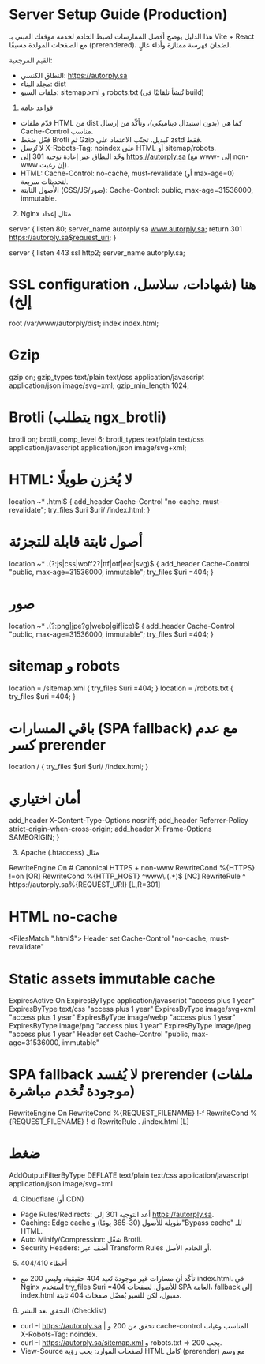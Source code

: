 # Server Setup Guide (Production)

هذا الدليل يوضح أفضل الممارسات لضبط الخادم لخدمة موقعك المبني بـ Vite + React مع الصفحات المولدة مسبقًا (prerendered)، لضمان فهرسة ممتازة وأداء عالٍ.

القيم المرجعية:
- النطاق الكنسي: https://autorply.sa
- مجلد البناء: dist
- ملفات السيو: sitemap.xml و robots.txt (تُنشأ تلقائيًا في build)

1) قواعد عامة
- قدّم ملفات HTML من dist كما هي (بدون استبدال ديناميكي)، وتأكّد من إرسال Cache-Control مناسب.
- فعّل ضغط Brotli ثم Gzip كبديل. تجنّب الاعتماد على zstd فقط.
- لا تُرسل X-Robots-Tag: noindex على HTML أو sitemap/robots.
- وحّد النطاق عبر إعادة توجيه 301 إلى https://autorply.sa (مع www- إلى non-www إن رغبت).
- HTML: Cache-Control: no-cache, must-revalidate (أو max-age=0) لتحديثات سريعة.
- الأصول الثابتة (CSS/JS/صور): Cache-Control: public, max-age=31536000, immutable.

2) Nginx مثال إعداد

server {
  listen 80;
  server_name autorply.sa www.autorply.sa;
  return 301 https://autorply.sa$request_uri;
}

server {
  listen 443 ssl http2;
  server_name autorply.sa;

  # SSL configuration هنا (شهادات، سلاسل، إلخ)

  root /var/www/autorply/dist;
  index index.html;

  # Gzip
  gzip on;
  gzip_types text/plain text/css application/javascript application/json image/svg+xml;
  gzip_min_length 1024;

  # Brotli (يتطلب ngx_brotli)
  brotli on;
  brotli_comp_level 6;
  brotli_types text/plain text/css application/javascript application/json image/svg+xml;

  # HTML: لا يُخزن طويلًا
  location ~* \.html$ {
    add_header Cache-Control "no-cache, must-revalidate";
    try_files $uri $uri/ /index.html;
  }

  # أصول ثابتة قابلة للتجزئة
  location ~* \.(?:js|css|woff2?|ttf|otf|eot|svg)$ {
    add_header Cache-Control "public, max-age=31536000, immutable";
    try_files $uri =404;
  }

  # صور
  location ~* \.(?:png|jpe?g|webp|gif|ico)$ {
    add_header Cache-Control "public, max-age=31536000, immutable";
    try_files $uri =404;
  }

  # sitemap و robots
  location = /sitemap.xml { try_files $uri =404; }
  location = /robots.txt  { try_files $uri =404; }

  # باقي المسارات (SPA fallback) مع عدم كسر prerender
  location / {
    try_files $uri $uri/ /index.html;
  }

  # أمان اختياري
  add_header X-Content-Type-Options nosniff;
  add_header Referrer-Policy strict-origin-when-cross-origin;
  add_header X-Frame-Options SAMEORIGIN;
}

3) Apache (.htaccess) مثال

<IfModule mod_rewrite.c>
  RewriteEngine On
  # Canonical HTTPS + non-www
  RewriteCond %{HTTPS} !=on [OR]
  RewriteCond %{HTTP_HOST} ^www\.(.*)$ [NC]
  RewriteRule ^ https://autorply.sa%{REQUEST_URI} [L,R=301]
</IfModule>

# HTML no-cache
<FilesMatch "\.html$">
  <IfModule mod_headers.c>
    Header set Cache-Control "no-cache, must-revalidate"
  </IfModule>
</FilesMatch>

# Static assets immutable cache
<IfModule mod_expires.c>
  ExpiresActive On
  ExpiresByType application/javascript  "access plus 1 year"
  ExpiresByType text/css                "access plus 1 year"
  ExpiresByType image/svg+xml           "access plus 1 year"
  ExpiresByType image/webp              "access plus 1 year"
  ExpiresByType image/png               "access plus 1 year"
  ExpiresByType image/jpeg              "access plus 1 year"
</IfModule>

<IfModule mod_headers.c>
  <FilesMatch "\.(js|css|svg|png|jpe?g|webp|woff2?)$">
    Header set Cache-Control "public, max-age=31536000, immutable"
  </FilesMatch>
</IfModule>

# SPA fallback لا يُفسد prerender (ملفات موجودة تُخدم مباشرة)
<IfModule mod_rewrite.c>
  RewriteEngine On
  RewriteCond %{REQUEST_FILENAME} !-f
  RewriteCond %{REQUEST_FILENAME} !-d
  RewriteRule . /index.html [L]
</IfModule>

# ضغط
<IfModule mod_deflate.c>
  AddOutputFilterByType DEFLATE text/plain text/css application/javascript application/json image/svg+xml
</IfModule>

4) Cloudflare (أو CDN)
- Page Rules/Redirects: أعد التوجيه 301 إلى https://autorply.sa.
- Caching: Edge cache طويلة للأصول (30-365 يومًا) و"Bypass cache" للـ HTML.
- Auto Minify/Compression: شغّل Brotli.
- Security Headers: أضف عبر Transform Rules أو الخادم الأصل.

5) أخطاء 404/410
- تأكّد أن مسارات غير موجودة تُعيد 404 حقيقية، وليس 200 مع index.html. في Nginx استخدم try_files $uri =404 للأصول. لصفحات SPA العامة، fallback إلى index.html مقبول، لكن للسيو يُفضّل صفحات 404 ثابتة.

6) التحقق بعد النشر (Checklist)
- curl -I https://autorply.sa | تحقق من 200 و cache-control المناسب وغياب X-Robots-Tag: noindex.
- curl -I https://autorply.sa/sitemap.xml و robots.txt => يجب 200.
- View-Source لصفحات الموارد: يجب رؤية HTML كامل (prerender) مع وسم <title> و meta.
- فحص Google Rich Results (إن وُجد structured data) وURL Inspection في Search Console.
- تحقق من التحويلات 301 من http و www إلى النطاق الكنسي.

7) نشر التحديثات
- شغّل: npm run build
- انقل مجلد dist إلى الخادم.
- امسح كاش CDN إن لزم.

ملاحظات
- لا تُضيف أي رؤوس noindex/noarchive على مستوى الخادم.
- تأكّد من timeouts المعقولة عند استخدام Proxy/CDN أثناء الزحف.
